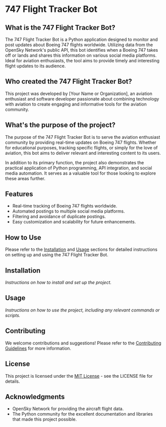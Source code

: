 # 747 Flight Tracker Bot

## What is the 747 Flight Tracker Bot?

The 747 Flight Tracker Bot is a Python application designed to monitor and post updates about Boeing 747 flights worldwide. Utilizing data from the OpenSky Network's public API, this bot identifies when a Boeing 747 takes off or lands and shares this information on various social media platforms. Ideal for aviation enthusiasts, the tool aims to provide timely and interesting flight updates to its audience.

## Who created the 747 Flight Tracker Bot?

This project was developed by [Your Name or Organization], an aviation enthusiast and software developer passionate about combining technology with aviation to create engaging and informative tools for the aviation community.

## What's the purpose of the project?

The purpose of the 747 Flight Tracker Bot is to serve the aviation enthusiast community by providing real-time updates on Boeing 747 flights. Whether for educational purposes, tracking specific flights, or simply for the love of aviation, this bot aims to deliver relevant and interesting content to its users.

In addition to its primary function, the project also demonstrates the practical application of Python programming, API integration, and social media automation. It serves as a valuable tool for those looking to explore these areas further.

## Features

- Real-time tracking of Boeing 747 flights worldwide.
- Automated postings to multiple social media platforms.
- Filtering and avoidance of duplicate postings.
- Easy customization and scalability for future enhancements.

## How to Use

Please refer to the [Installation](#installation) and [Usage](#usage) sections for detailed instructions on setting up and using the 747 Flight Tracker Bot.

## Installation

*Instructions on how to install and set up the project.*

## Usage

*Instructions on how to use the project, including any relevant commands or scripts.*

## Contributing

We welcome contributions and suggestions! Please refer to the [Contributing Guidelines](CONTRIBUTING.md) for more information.

## License

This project is licensed under the [MIT License](LICENSE) - see the LICENSE file for details.

## Acknowledgments

- OpenSky Network for providing the aircraft flight data.
- The Python community for the excellent documentation and libraries that made this project possible.


